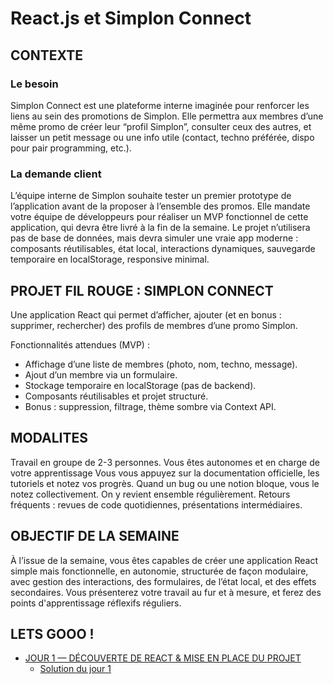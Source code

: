 # React.js et Simplon Connect

## CONTEXTE 

### Le besoin

Simplon Connect est une plateforme interne imaginée pour renforcer les liens au sein des promotions de Simplon. Elle permettra aux membres d’une même promo de créer leur “profil Simplon”, consulter ceux des autres, et laisser un petit message ou une info utile (contact, techno préférée, dispo pour pair programming, etc.).

### La demande client

L’équipe interne de Simplon souhaite tester un premier prototype de l’application avant de la proposer à l’ensemble des promos. Elle mandate votre équipe de développeurs pour réaliser un MVP fonctionnel de cette application, qui devra être livré à la fin de la semaine. Le projet n’utilisera pas de base de données, mais devra simuler une vraie app moderne : composants réutilisables, état local, interactions dynamiques, sauvegarde temporaire en localStorage, responsive minimal.

## PROJET FIL ROUGE : SIMPLON CONNECT

Une application React qui permet d’afficher, ajouter (et en bonus : supprimer, rechercher) des profils de membres d’une promo Simplon.

Fonctionnalités attendues (MVP) :
- Affichage d’une liste de membres (photo, nom, techno, message).
- Ajout d’un membre via un formulaire.
- Stockage temporaire en localStorage (pas de backend).
- Composants réutilisables et projet structuré.
- Bonus : suppression, filtrage, thème sombre via Context API.

## MODALITES

Travail en groupe de 2-3 personnes.
Vous êtes autonomes et en charge de votre apprentissage
Vous vous appuyez sur la documentation officielle, les tutoriels et notez vos progrès.
Quand un bug ou une notion bloque, vous le notez collectivement. On y revient ensemble régulièrement.
Retours fréquents : revues de code quotidiennes, présentations intermédiaires.

## OBJECTIF DE LA SEMAINE

À l’issue de la semaine, vous êtes capables de créer une application React simple mais fonctionnelle, en autonomie, structurée de façon modulaire, avec gestion des interactions, des formulaires, de l’état local, et des effets secondaires. Vous présenterez votre travail au fur et à mesure, et ferez des points d'apprentissage réflexifs réguliers.

## LETS GOOO !

- [JOUR 1 — DÉCOUVERTE DE REACT & MISE EN PLACE DU PROJET](https://github.com/mickaelsteinberg/simplon-connekt/blob/main/JOUR%201.md)
    - [Solution du jour 1](https://github.com/mickaelsteinberg/simplon-connect/blob/jour-1/solutions/jour-1/README.md)
